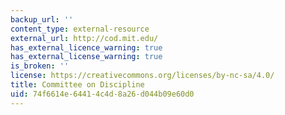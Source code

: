 ```yaml
---
backup_url: ''
content_type: external-resource
external_url: http://cod.mit.edu/
has_external_licence_warning: true
has_external_license_warning: true
is_broken: ''
license: https://creativecommons.org/licenses/by-nc-sa/4.0/
title: Committee on Discipline
uid: 74f6614e-6441-4c4d-8a26-d044b09e60d0
---
```

